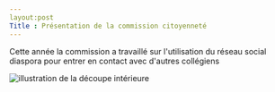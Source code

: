 ```yaml
---
layout:post
Title : Présentation de la commission citoyenneté 
---
```


Cette année la commission a travaillé sur l'utilisation du réseau social diaspora pour entrer en contact avec d'autres collégiens

![illustration de la découpe intérieure]({{site.baseurl}}/images/diaspora.png) 
